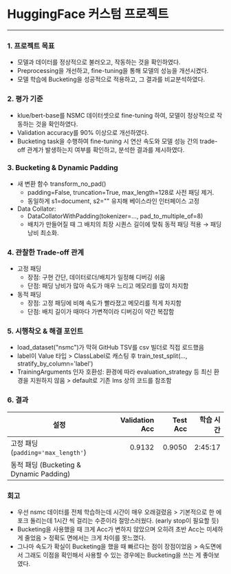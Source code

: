 # HuggingFace 커스텀 프로젝트

---

### 1. 프로젝트 목표
- 모델과 데이터를 정상적으로 불러오고, 작동하는 것을 확인하였다.
- Preprocessing을 개선하고, fine-tuning을 통해 모델의 성능을 개선시켰다.
- 모델 학습에 Bucketing을 성공적으로 적용하고, 그 결과를 비교분석하였다.


### 2. 평가 기준
- klue/bert-base를 NSMC 데이터셋으로 fine-tuning 하여, 모델이 정상적으로 작동하는 것을 확인하였다.
- Validation accuracy를 90% 이상으로 개선하였다.
- Bucketing task을 수행하여 fine-tuning 시 연산 속도와 모델 성능 간의 trade-off 관계가 발생하는지 여부를 확인하고, 분석한 결과를 제시하였다.


### 3. Bucketing & Dynamic Padding
- 새 변환 함수 transform_no_pad()
  - padding=False, truncation=True, max_length=128로 사전 패딩 제거.
  - 동일하게 s1=document, s2="" 유지해 베이스라인 인터페이스 고정  
- Data Collator:
  - DataCollatorWithPadding(tokenizer=..., pad_to_multiple_of=8)
  - 배치가 만들어질 때 그 배치의 최장 시퀀스 길이에 맞춰 동적 패딩 적용 → 패딩 낭비 최소화.


### 4. 관찰한 Trade-off 관계
- 고정 패딩
  - 장점: 구현 간단, 데이터로더/배치가 일정해 디버깅 쉬움
  - 단점: 패딩 낭비가 많아 속도가 매우 느리고 메모리를 많이 차지함
- 동적 패딩
  - 장점: 고정 패딩에 비해 속도가 빨라졌고 메모리를 적게 차지함
  - 단점: 배치 길이가 때마다 가변적이라 디버깅이 약간 복잡함

### 5. 시행착오 & 해결 포인트
- load_dataset("nsmc")가 막혀 GitHub TSV를 csv 빌더로 직접 로드했음
- label이 Value 타입 > ClassLabel로 캐스팅 후 train_test_split(..., stratify_by_column='label')
- TrainingArguments 인자 호환성: 환경에 따라 evaluation_strategy 등 최신 환경을 지원하지 않음 > default로 기존 lms 상의 코드를 참조함



### 6. 결과
| 설정                                     | Validation Acc |    Test Acc |           학습 시간 |
| -------------------------------------- | -------------: | ----------: | --------------: |
| 고정 패딩 (`padding='max_length'`) | 0.9132 | 0.9050 | 2:45:17 |
| 동적 패딩 (Bucketing & Dynamic Padding)              |    | |  |



### 회고
- 우선 nsmc 데이터를 전체 학습하는데 시간이 매우 오래걸렸음 > 기본적으로 한 에포크 돌리는데 1시간 씩 걸리는 수준이라 절망스러웠다. (early stop이 필요할 듯)
- Bucketing을 사용했을 때 크게 Acc가 변하지 않았으며 오히려 초반 Acc는 미세하게 줄었음 > 정확도 면에서는 크게 차이를 못느꼈다.
- 그나마 속도가 확실이 Bucketing을 했을 때 빠르다는 점이 장점이었음 > 속도면에서 그래도 이점을 확인해서 사용할 수 있는 경우에는 Bucketing을 쓰는 게 좋아보였다.

